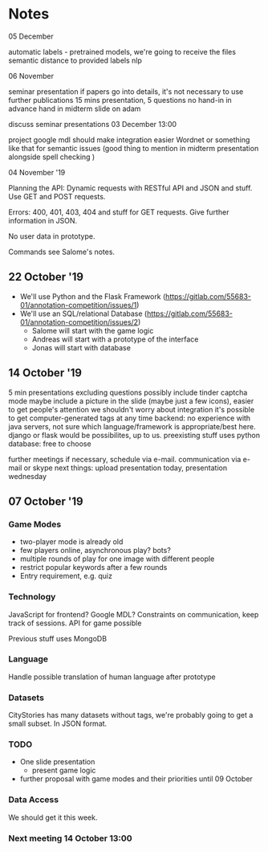 # Notes
05 December

automatic labels - pretrained models, we're going to receive the files
semantic distance to provided labels
nlp



06 November

seminar presentation
if papers go into details, it's not necessary to use further publications
15 mins presentation, 5 questions
no hand-in in advance
hand in midterm slide on adam

discuss seminar presentations 03 December 13:00 


project
google mdl should make integration easier
Wordnet or something like that for semantic issues (good thing to mention in midterm presentation alongside spell checking )




04 November '19

Planning the API: 
Dynamic requests with RESTful API and JSON and stuff. Use GET and POST requests. 

Errors: 400, 401, 403, 404 and stuff for GET requests. Give further information in JSON.
	


No user data in prototype.

Commands see Salome's notes. 


## 22 October '19
* We'll use Python and the Flask Framework (https://gitlab.com/55683-01/annotation-competition/issues/1)
* We'll use an SQL/relational Database (https://gitlab.com/55683-01/annotation-competition/issues/2)
  * Salome will start with the game logic
  * Andreas will start with a prototype of the interface
  * Jonas will start with database


## 14 October '19
5 min presentations excluding questions
possibly include tinder captcha mode
maybe include a picture in the slide (maybe just a few icons), easier to get people's attention
we shouldn't worry about integration 
it's possible to get computer-generated tags at any time
backend: no experience with java servers, not sure which language/framework is appropriate/best here. django or flask would be possibilites, up to us. preexisting stuff uses python
database: free to choose 

further meetings if necessary, schedule via e-mail. communication via e-mail or skype
next things: upload presentation today, presentation wednesday


## 07 October \'19

### Game Modes
- two-player mode is already old
- few players online, asynchronous play? bots?
- multiple rounds of play for one image with different people
- restrict popular keywords after a few rounds
- Entry requirement, e.g. quiz

### Technology

JavaScript for frontend? Google MDL? Constraints on communication, keep track of sessions. API for game possible

Previous stuff uses MongoDB

### Language
Handle possible translation of human language after prototype

### Datasets
CityStories has many datasets without tags, we're probably going to get a small subset.
In JSON format.

### TODO
- One slide presentation
  - present game logic
- further proposal with game modes and their priorities until 09 October

### Data Access
We should get it this week.

### Next meeting 14 October 13:00
